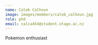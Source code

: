```yaml
---
name: Caleb Calhoun
image: images/members/caleb_calhoun.jpg
role: phd
email: calca454@student.otago.ac.nz
---
```


Pokemon enthusiast
